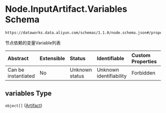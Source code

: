 # Node.InputArtifact.Variables Schema

```txt
https://dataworks.data.aliyun.com/schemas/1.1.0/node.schema.json#/properties/inputs/properties/variables
```

节点依赖的变量Variable列表

| Abstract            | Extensible | Status         | Identifiable            | Custom Properties | Additional Properties | Access Restrictions | Defined In                                                              |
| :------------------ | :--------- | :------------- | :---------------------- | :---------------- | :-------------------- | :------------------ | :---------------------------------------------------------------------- |
| Can be instantiated | No         | Unknown status | Unknown identifiability | Forbidden         | Allowed               | none                | [node.schema.json\*](../../out/node.schema.json "open original schema") |

## variables Type

`object[]` ([Artifact](artifact.md))
